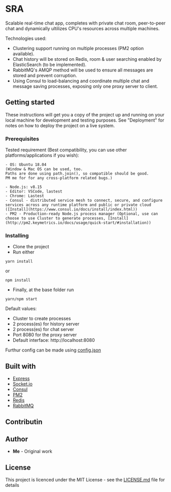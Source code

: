 # SRA

Scalable real-time chat app, completes with private chat room, peer-to-peer chat and dynamically ultilizes CPU's resources across multiple machines.

Technologies used:

- Clustering support running on multiple processes (PM2 option available).
- Chat history will be stored on Redis, room & user searching enabled by ElasticSearch (to be implemented).
- RabbitMQ's AMQP method will be used to ensure all messages are stored and prevent corruption.
- Using Consul to load-balancing and coordinate multiple chat and message saving processes, exposing only one proxy server to client.

## Getting started

These instructions will get you a copy of the project up and running on your local machine for development and testing purposes. See "Deployment" for notes on how to deploy the project on a live system.

### Prerequisites

Tested requirement (Best compatibility, you can use other platforms/applications if you wish):

```
- OS: Ubuntu 18.04
(Window & Mac OS can be used, too.
Paths are done using path.join(), so compatible should be good.
PM me for for any cross-platform related bugs.)

- Node.js: v8.15
- Editor: VSCode, lastest
- Chrome: Lastest
- Consul - distributed service mesh to connect, secure, and configure services across any runtime platform and public or private cloud ([Install](https://www.consul.io/docs/install/index.html))
- PM2 - Production-ready Node.js process manager (Optional, use can choose to use Cluster to generate processes, [Install](http://pm2.keymetrics.io/docs/usage/quick-start/#installation))
```

### Installing

- Clone the project
- Run either

```
yarn install
```

or

```
npm install
```

- Finally, at the base folder run

```
yarn/npm start
```

Default values:

- Cluster to create processes
- 2 process(es) for history server
- 2 process(es) for chat server
- Port 8080 for the proxy server
- Default interface: http://localhost:8080

Furthur config can be made using [config.json](server/config.json)

## Built with

- [Express](https://github.com/expressjs/express)
- [Socket.io](https://github.com/socketio/socket.io)
- [Consul](https://github.com/hashicorp/consul)
- [PM2](https://github.com/Unitech/pm2)
- [Redis](https://github.com/antirez/redis)
- [RabbitMQ](https://github.com/rabbitmq)

## Contributin

## Author

- **Me** - Original work

## License

This project is licenced under the MIT License - see the [LICENSE.md](LICENSE.md) file for details
